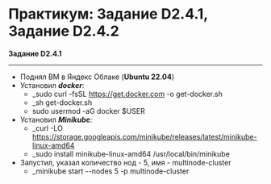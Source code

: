 # Практикум: Задание D2.4.1, Задание D2.4.2

**Задание D2.4.1**
___
- Поднял ВМ в Яндекс Облаке (**Ubuntu 22.04**)
- Установил _**docker**_:
  - _sudo curl -fsSL https://get.docker.com -o get-docker.sh
  - _sh get-docker.sh
  - sudo usermod -aG docker $USER
- Установил _**Minikube**_:
  - _curl -LO https://storage.googleapis.com/minikube/releases/latest/minikube-linux-amd64
  - _sudo install minikube-linux-amd64 /usr/local/bin/minikube
- Запустил, указал количество нод - 5, имя - multinode-cluster
  - _minikube start --nodes 5 -p multinode-cluster 
